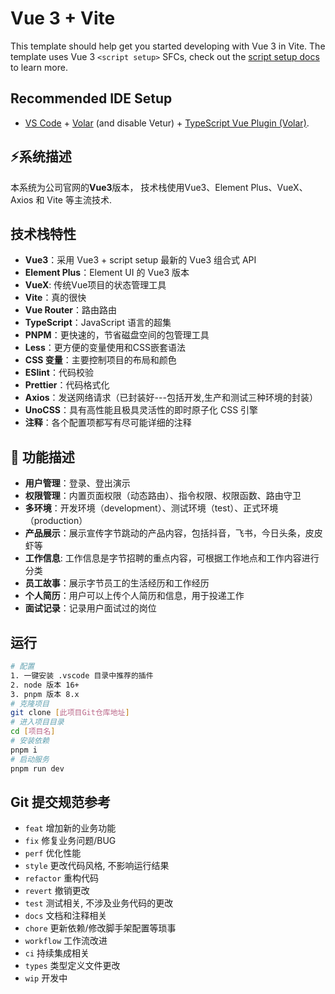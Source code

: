# Vue 3 + Vite

This template should help get you started developing with Vue 3 in Vite. The template uses Vue 3 `<script setup>` SFCs, check out the [script setup docs](https://v3.vuejs.org/api/sfc-script-setup.html#sfc-script-setup) to learn more.

## Recommended IDE Setup

- [VS Code](https://code.visualstudio.com/) + [Volar](https://marketplace.visualstudio.com/items?itemName=Vue.volar) (and disable Vetur) + [TypeScript Vue Plugin (Volar)](https://marketplace.visualstudio.com/items?itemName=Vue.vscode-typescript-vue-plugin).

## ⚡系统描述

本系统为公司官网的**Vue3**版本， 技术栈使用Vue3、Element Plus、VueX、Axios 和 Vite 等主流技术.

## 技术栈特性
- **Vue3**：采用 Vue3 + script setup 最新的 Vue3 组合式 API
- **Element Plus**：Element UI 的 Vue3 版本
- **VueX**: 传统Vue项目的状态管理工具
- **Vite**：真的很快
- **Vue Router**：路由路由
- **TypeScript**：JavaScript 语言的超集
- **PNPM**：更快速的，节省磁盘空间的包管理工具
- **Less**：更方便的变量使用和CSS嵌套语法
- **CSS 变量**：主要控制项目的布局和颜色
- **ESlint**：代码校验
- **Prettier**：代码格式化
- **Axios**：发送网络请求（已封装好---包括开发,生产和测试三种环境的封装）
- **UnoCSS**：具有高性能且极具灵活性的即时原子化 CSS 引擎
- **注释**：各个配置项都写有尽可能详细的注释


## 🚀 功能描述
- **用户管理**：登录、登出演示
- **权限管理**：内置页面权限（动态路由）、指令权限、权限函数、路由守卫
- **多环境**：开发环境（development）、测试环境（test）、正式环境（production）
- **产品展示**：展示宣传字节跳动的产品内容，包括抖音，飞书，今日头条，皮皮虾等
- **工作信息**: 工作信息是字节招聘的重点内容，可根据工作地点和工作内容进行分类
- **员工故事**：展示字节员工的生活经历和工作经历
- **个人简历**：用户可以上传个人简历和信息，用于投递工作
- **面试记录**：记录用户面试过的岗位


## 运行

```bash
# 配置
1. 一键安装 .vscode 目录中推荐的插件
2. node 版本 16+
3. pnpm 版本 8.x
# 克隆项目
git clone [此项目Git仓库地址]
# 进入项目目录
cd [项目名]
# 安装依赖
pnpm i
# 启动服务
pnpm run dev
```

## Git 提交规范参考

- `feat` 增加新的业务功能
- `fix` 修复业务问题/BUG
- `perf` 优化性能
- `style` 更改代码风格, 不影响运行结果
- `refactor` 重构代码
- `revert` 撤销更改
- `test` 测试相关, 不涉及业务代码的更改
- `docs` 文档和注释相关
- `chore` 更新依赖/修改脚手架配置等琐事
- `workflow` 工作流改进
- `ci` 持续集成相关
- `types` 类型定义文件更改
- `wip` 开发中
